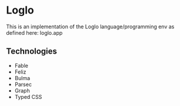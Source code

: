 # Loglo
This is an implementation of the Loglo language/programming env as defined here: loglo.app

## Technologies
* Fable
* Feliz
* Bulma
* Parsec
* Graph
* Typed CSS